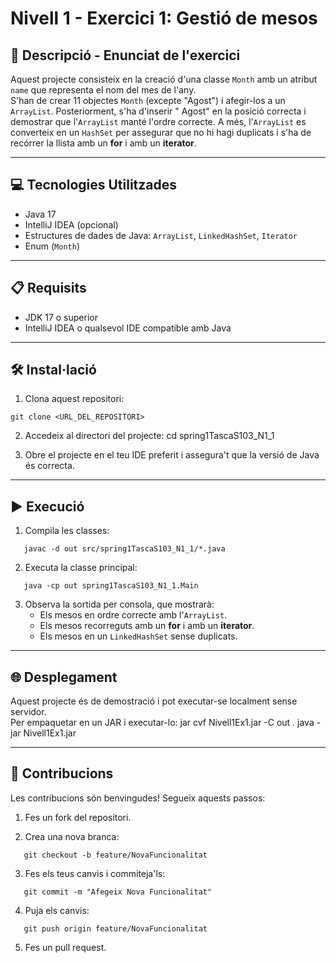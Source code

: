 # Nivell 1 - Exercici 1: Gestió de mesos

## 📄 Descripció - Enunciat de l'exercici

Aquest projecte consisteix en la creació d'una classe `Month` amb un atribut `name` que representa el nom del mes de
l'any.  
S'han de crear 11 objectes `Month` (excepte "Agost") i afegir-los a un `ArrayList`. Posteriorment, s'ha d'inserir "
Agost" en la posició correcta i demostrar que l'`ArrayList` manté l'ordre correcte.
A més, l'`ArrayList` es converteix en un `HashSet` per assegurar que no hi hagi duplicats i s'ha de recórrer la llista
amb un **for** i amb un **iterator**.

---

## 💻 Tecnologies Utilitzades

- Java 17
- IntelliJ IDEA (opcional)
- Estructures de dades de Java: `ArrayList`, `LinkedHashSet`, `Iterator`
- Enum (`Month`)

---

## 📋 Requisits

- JDK 17 o superior
- IntelliJ IDEA o qualsevol IDE compatible amb Java

---

## 🛠️ Instal·lació

1. Clona aquest repositori:

``` 
git clone <URL_DEL_REPOSITORI>
```

2. Accedeix al directori del projecte:
   cd spring1TascaS103_N1_1


3. Obre el projecte en el teu IDE preferit i assegura't que la versió de Java és correcta.

---

## ▶️ Execució

1. Compila les classes:

```
   javac -d out src/spring1TascaS103_N1_1/*.java
   ```

2. Executa la classe principal:

```
   java -cp out spring1TascaS103_N1_1.Main
   ```

3. Observa la sortida per consola, que mostrarà:
    - Els mesos en ordre correcte amb l'`ArrayList`.
    - Els mesos recorreguts amb un **for** i amb un **iterator**.
    - Els mesos en un `LinkedHashSet` sense duplicats.

---

## 🌐 Desplegament

Aquest projecte és de demostració i pot executar-se localment sense servidor.  
Per empaquetar en un JAR i executar-lo:
jar cvf Nivell1Ex1.jar -C out .
java -jar Nivell1Ex1.jar


---

## 🤝 Contribucions

Les contribucions són benvingudes! Segueix aquests passos:

1. Fes un fork del repositori.

2. Crea una nova branca:

```
   git checkout -b feature/NovaFuncionalitat
   ```

3. Fes els teus canvis i commiteja'ls:

```
   git commit -m "Afegeix Nova Funcionalitat"
   ```

4. Puja els canvis:

```
   git push origin feature/NovaFuncionalitat
   ```

5. Fes un pull request.